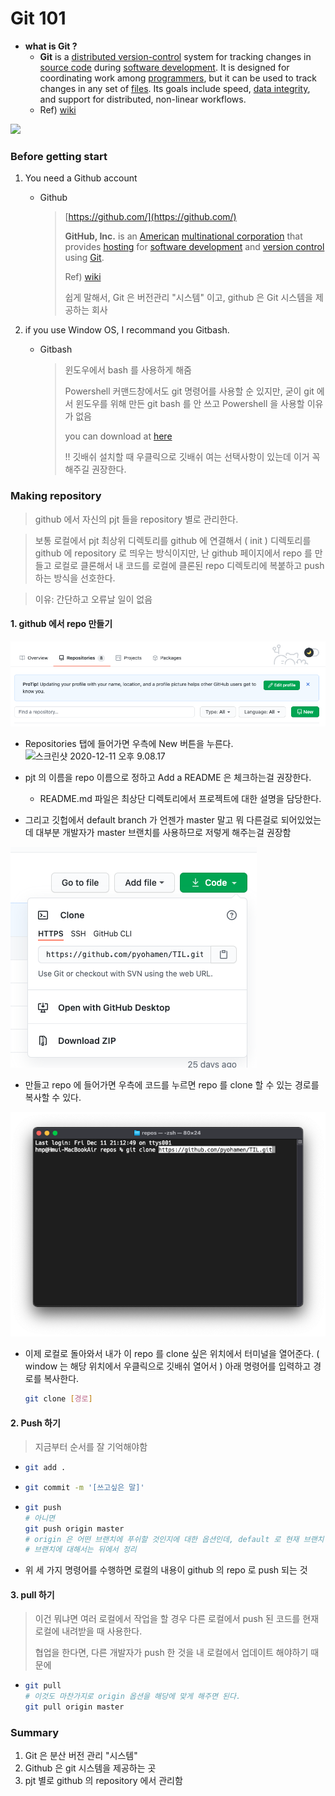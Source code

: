 # Git 101

* **what is Git ?**
  * **Git** is a [distributed version-control](https://en.wikipedia.org/wiki/Distributed_version_control) system for tracking changes in [source code](https://en.wikipedia.org/wiki/Source_code) during [software development](https://en.wikipedia.org/wiki/Software_development). It is designed for coordinating work among [programmers](https://en.wikipedia.org/wiki/Programmer), but it can be used to track changes in any set of [files](https://en.wikipedia.org/wiki/Computer_file). Its goals include speed, [data integrity](https://en.wikipedia.org/wiki/Data_integrity), and support for distributed, non-linear workflows.
  * Ref\) [wiki](https://en.wikipedia.org/wiki/Git)

![](https://git-scm.com/book/en/v2/images/centralized.png)

### Before getting start

1. You need a Github account

   - Github

     > [https://github.com/](https://github.com/)
     >
     > **GitHub, Inc.** is an [American](https://en.wikipedia.org/wiki/United_States) [multinational corporation](https://en.wikipedia.org/wiki/Multinational_corporation) that provides [hosting](https://en.wikipedia.org/wiki/Internet_hosting_service) for [software development](https://en.wikipedia.org/wiki/Software_development) and [version control](https://en.wikipedia.org/wiki/Version_control) using [Git](https://en.wikipedia.org/wiki/Git).
     >
     > Ref\) [wiki](https://en.wikipedia.org/wiki/GitHub)
     >
     > 쉽게 말해서, Git 은 버전관리 "시스템" 이고, github 은 Git 시스템을 제공하는 회사

2. if you use Window OS, I recommand you Gitbash. 

   - Gitbash

     > 윈도우에서 bash 를 사용하게 해줌
     >
     > Powershell 커맨드창에서도 git 명령어를 사용할 순 있지만, 굳이 git 에서 윈도우를 위해 만든 git bash 를 안 쓰고 Powershell 을 사용할 이유가 없음
     >
     > you can download at [here](https://gitforwindows.org/)
     >
     > !! 깃배쉬 설치할 때 우클릭으로 깃배쉬 여는 선택사항이 있는데 이거 꼭 해주길 권장한다.



### Making repository

> github 에서 자신의 pjt 들을 repository 별로 관리한다.

> 보통 로컬에서 pjt 최상위 디렉토리를 github 에 연결해서 ( init ) 디렉토리를 github 에 repository 로 띄우는 방식이지만, 난 github 페이지에서 repo 를 만들고 로컬로 클론해서 내 코드를 로컬에 클론된 repo 디렉토리에 복붙하고 push 하는 방식을 선호한다.

> 이유: 간단하고 오류날 일이 없음

#### 1. github 에서 repo 만들기

![스크린샷 2020-12-11 오후 9.04.17](../../images/makingrepo.png)

- Repositories 탭에 들어가면 우측에 New 버튼을 누른다.![스크린샷 2020-12-11 오후 9.08.17](/Users/hmp/Desktop/repos/TIL/images/makrepoo.png)

- pjt 의 이름을 repo 이름으로 정하고 Add a README 은 체크하는걸 권장한다.
  - README.md 파일은 최상단 디렉토리에서 프로젝트에 대한 설명을 담당한다.
- 그리고 깃헙에서 default branch 가 언젠가 master 말고 뭐 다른걸로 되어있었는데 대부분 개발자가 master 브랜치를 사용하므로 저렇게 해주는걸 권장함

![스크린샷 2020-12-11 오후 9.11.43](../../images/clone.png)

- 만들고 repo 에 들어가면 우측에 코드를 누르면 repo 를 clone 할 수 있는 경로를 복사할 수 있다.

![스크린샷 2020-12-11 오후 9.13.13](../../images/ccl.png)

- 이제 로컬로 돌아와서 내가 이 repo 를 clone 싶은 위치에서 터미널을 열어준다. ( window 는 해당 위치에서 우클릭으로 깃배쉬 열어서 ) 아래 명령어를 입력하고 경로를 복사한다.

  ``` bash
  git clone [경로]
  ```



#### 2. Push 하기

> 지금부터 순서를 잘 기억해야함

- ```bash
  git add .
  ```

- ```bash
  git commit -m '[쓰고싶은 말]'
  ```

- ```bash
  git push
  # 아니면
  git push origin master
  # origin 은 어떤 브랜치에 푸쉬할 것인지에 대한 옵션인데, default 로 현재 브랜치 ( 변경하지 않은 이상 master ) 이니 그냥 해도 됨
  # 브랜치에 대해서는 뒤에서 정리
  ```

- 위 세 가지 명령어를 수행하면 로컬의 내용이 github 의 repo 로 push 되는 것



#### 3. pull 하기

> 이건 뭐냐면 여러 로컬에서 작업을 할 경우 다른 로컬에서 push 된 코드를 현재 로컬에 내려받을 때 사용한다. 
>
> 협업을 한다면, 다른 개발자가 push 한 것을 내 로컬에서 업데이트 해야하기 때문에

- ```bash
  git pull
  # 이것도 마찬가지로 origin 옵션을 해당에 맞게 해주면 된다.
  git pull origin master
  
  ```



### Summary

1. Git 은 분산 버전 관리 "시스템"
2. Github 은 git 시스템을 제공하는 곳
3. pjt 별로 github 의 repository 에서 관리함